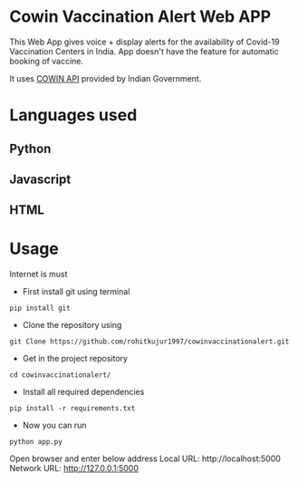 # Cowin Vaccination Alert Web APP
This Web App gives voice + display alerts for the availability of Covid-19 Vaccination Centers in India. App doesn't have the feature for automatic booking of vaccine.

It uses [COWIN API](https://apisetu.gov.in/public/marketplace/api/cowin) provided by Indian Government.

# Languages used
## Python
## Javascript
## HTML


# Usage
Internet is must
* First install git using terminal
```
pip install git
```
* Clone the repository using
```
git Clone https://github.com/rohitkujur1997/cowinvaccinationalert.git
```
* Get in the project repository
```
cd cowinvaccinationalert/
```
* Install all required dependencies
```
pip install -r requirements.txt
```
* Now you can run
```
python app.py
```
Open browser and enter below address
Local URL: http://localhost:5000 Network URL: http://127.0.0.1:5000
